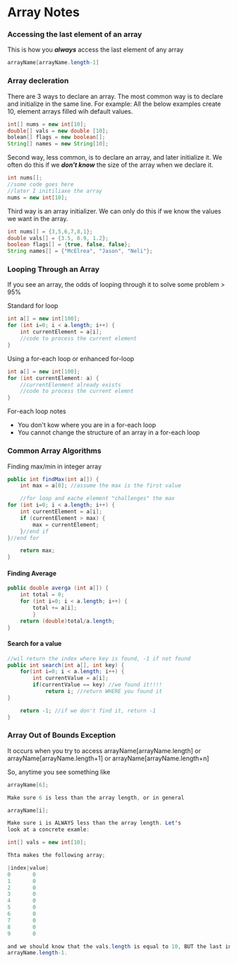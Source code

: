 # Array Notes 

### Accessing the last element of an array 

This is how you ***always*** access the last element of any array

```java
arrayName[arrayName.length-1]
```

### Array decleration 

There are 3 ways to declare an array. The most common way is to declare and 
initialize in the same line. For example: All the below examples create 10, element 
arrays filled wih default values. 


```Java
int[] nums = new int[10];
double[] vals = new double [10];
bolean[] flags = new boolean[];
String[] names = new String[10];
```

Second way, less common, is to declare an array, and later initialize it. We often do
this if we ***don't know*** the size of the array when we declare it. 

```Java
int nums[];
//some code goes here
//later I initiliaxe the array 
nums = new int[10]; 
```

Third way is an array initializer. We can only do this if we know the values 
we want in the array. 

```Java
int nums[] = {3,5,6,7,8,1};
double vals[] = {3.5, 8.9, 1.2};
boolean flags[] = {true, false, false};
String names[] = {"McElrea", "Jason", "Neli"}; 
```

### Looping Through an Array 

If you see an array, the odds of looping through it to solve some problem > 95% 

Standard for loop 

```Java 
int a[] = new int[100];
for (int i=0; i < a.length; i++) {
    int currentElement = a[i]; 
    //code to process the current element 
}
```

Using a for-each loop or enhanced for-loop 

```Java 
int a[] = new int[100];
for (int currentElement: a) {
    //currentElenment already exists
    //code to process the current elemnt 
}
```

For-each loop notes 

 - You don't kow where you are in a for-each loop
 - You cannot change the structure of an array in a for-each loop 

### Common Array Algorithms 

Finding max/min in integer array 

```Java 
public int findMax(int a[]) {
    int max = a[0]; //assume the max is the first value 

    //for loop and eache element "challenges" the max
for (int i=0; i < a.length; i++) {
    int currentElement = a[i];
    if (currentElement > max) { 
        max = currentElement;
    }//end if
}//end for 

    return max;
}
```

#### Finding Average 

```Java 
public double averga (int a[]) {
    int total = 0;
    for (int i=0; i < a.length; i++) {
        total += a[i];
        }
    return (double)total/a.length; 
}
```

#### Search for a value 

```Java 
//wil return the index where key is found, -1 if not found 
public int search(int a[], int key) {
    for(int i=0; i < a.length; i++) {
        int currentValue = a[i];
        if(currentValue == key) //we found it!!!!
            return i; //return WHERE you found it
}

    return -1; //if we don't find it, return -1
}
```

### Array Out of Bounds Exception

It occurs when you try to access 
arrayName[arrayName.length] or
arrayName[arrayName.length+1] or
arrayName[arrayName.length+n]

So, anytime you see something like 

```Java 
arrayName[6];

Make sure 6 is less than the array length, or in general 

arrayName[i];

Make sure i is ALWAYS less than the array length. Let's 
look at a concrete examle:

int[] vals = new int[10];

Thta makes the following array; 

|index|value|
0       0
1       0
2       0
3       0
4       0
5       0
6       0
7       0
8       0
9       0

and we should know that the vals.length is equal to 10, BUT the last index is euqal to 9. or in general,
arrayName.length-1. 
``` 



